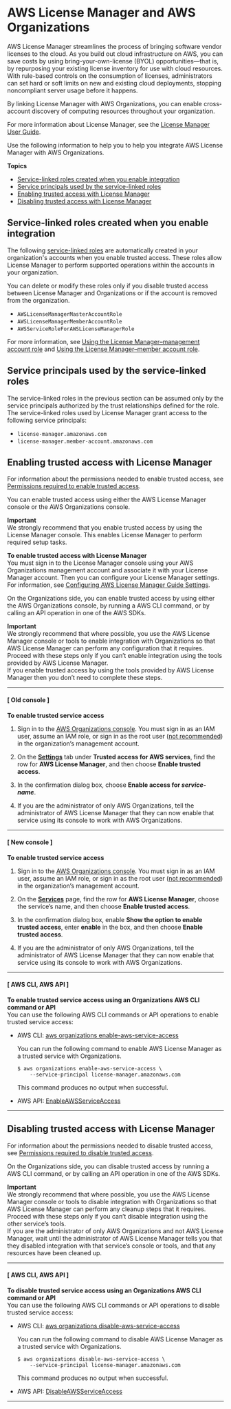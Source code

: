 # AWS License Manager and AWS Organizations<a name="services-that-can-integrate-license-manager"></a>

AWS License Manager streamlines the process of bringing software vendor licenses to the cloud\. As you build out cloud infrastructure on AWS, you can save costs by using bring\-your\-own\-license \(BYOL\) opportunities—that is, by repurposing your existing license inventory for use with cloud resources\. With rule\-based controls on the consumption of licenses, administrators can set hard or soft limits on new and existing cloud deployments, stopping noncompliant server usage before it happens\.

By linking License Manager with AWS Organizations, you can enable cross\-account discovery of computing resources throughout your organization\.

For more information about License Manager, see the [License Manager User Guide](https://docs.aws.amazon.com/license-manager/latest/userguide/)\.

Use the following information to help you to help you integrate AWS License Manager with AWS Organizations\.

**Topics**
+ [Service\-linked roles created when you enable integration](#integrate-enable-slr-license-manager)
+ [Service principals used by the service\-linked roles](#integrate-enable-svcprin-license-manager)
+ [Enabling trusted access with License Manager](#integrate-enable-ta-license-manager)
+ [Disabling trusted access with License Manager](#integrate-disable-ta-license-manager)

## Service\-linked roles created when you enable integration<a name="integrate-enable-slr-license-manager"></a>

The following [service\-linked roles](https://docs.aws.amazon.com/IAM/latest/UserGuide/using-service-linked-roles.html) are automatically created in your organization's accounts when you enable trusted access\. These roles allow License Manager to perform supported operations within the accounts in your organization\.

You can delete or modify these roles only if you disable trusted access between License Manager and Organizations or if the account is removed from the organization\.
+ `AWSLicenseManagerMasterAccountRole`
+ `AWSLicenseManagerMemberAccountRole`
+ `AWSServiceRoleForAWSLicenseManagerRole`

For more information, see [Using the License Manager–management account role](https://docs.aws.amazon.com/license-manager/latest/userguide/master-role.html) and [Using the License Manager–member account role](https://docs.aws.amazon.com/license-manager/latest/userguide/member-role.html)\.

## Service principals used by the service\-linked roles<a name="integrate-enable-svcprin-license-manager"></a>

The service\-linked roles in the previous section can be assumed only by the service principals authorized by the trust relationships defined for the role\. The service\-linked roles used by License Manager grant access to the following service principals:
+ `license-manager.amazonaws.com`
+ `license-manager.member-account.amazonaws.com`

## Enabling trusted access with License Manager<a name="integrate-enable-ta-license-manager"></a>

For information about the permissions needed to enable trusted access, see [Permissions required to enable trusted access](orgs_integrate_services.md#orgs_trusted_access_perms)\.

You can enable trusted access using either the AWS License Manager console or the AWS Organizations console\.

**Important**  
We strongly recommend that you enable trusted access by using the License Manager console\. This enables License Manager to perform required setup tasks\.

**To enable trusted access with License Manager**  
You must sign in to the License Manager console using your AWS Organizations management account and associate it with your License Manager account\. Then you can configure your License Manager settings\. For information, see [Configuring AWS License Manager Guide Settings](https://docs.aws.amazon.com/license-manager/latest/userguide/settings.html)\.

On the Organizations side, you can enable trusted access by using either the AWS Organizations console, by running a AWS CLI command, or by calling an API operation in one of the AWS SDKs\.

**Important**  
We strongly recommend that where possible, you use the AWS License Manager console or tools to enable integration with Organizations so that AWS License Manager can perform any configuration that it requires\. Proceed with these steps only if you can’t enable integration using the tools provided by AWS License Manager\.  
If you enable trusted access by using the tools provided by AWS License Manager then you don’t need to complete these steps\.

------
#### [ Old console ]

**To enable trusted service access**

1. Sign in to the [AWS Organizations console](https://console.aws.amazon.com/organizations)\. You must sign in as an IAM user, assume an IAM role, or sign in as the root user \([not recommended](https://docs.aws.amazon.com/IAM/latest/UserGuide/best-practices.html#lock-away-credentials)\) in the organization’s management account\. 

1. On the **[Settings](https://console.aws.amazon.com/organizations/home#/organization/settings)** tab under **Trusted access for AWS services**, find the row for **AWS License Manager**, and then choose **Enable trusted access**\.

1. In the confirmation dialog box, choose **Enable access for *service\-name***\.

1. If you are the administrator of only AWS Organizations, tell the administrator of AWS License Manager that they can now enable that service using its console to work with AWS Organizations\.

------
#### [ New console ]

**To enable trusted service access**

1. Sign in to the [AWS Organizations console](https://console.aws.amazon.com/organizations/v2)\. You must sign in as an IAM user, assume an IAM role, or sign in as the root user \([not recommended](https://docs.aws.amazon.com/IAM/latest/UserGuide/best-practices.html#lock-away-credentials)\) in the organization’s management account\. 

1. On the **[Services](https://console.aws.amazon.com/organizations/v2/home/services)** page, find the row for **AWS License Manager**, choose the service’s name, and then choose **Enable trusted access**\.

1. In the confirmation dialog box, enable **Show the option to enable trusted access**, enter **enable** in the box, and then choose **Enable trusted access**\.

1. If you are the administrator of only AWS Organizations, tell the administrator of AWS License Manager that they can now enable that service using its console to work with AWS Organizations\.

------
#### [ AWS CLI, AWS API ]

**To enable trusted service access using an Organizations AWS CLI command or API**  
You can use the following AWS CLI commands or API operations to enable trusted service access:
+ AWS CLI: [aws organizations enable\-aws\-service\-access](https://docs.aws.amazon.com/cli/latest/reference/organizations/enable-aws-service-access.html)

  You can run the following command to enable AWS License Manager as a trusted service with Organizations\.

  ```
  $ aws organizations enable-aws-service-access \ 
      --service-principal license-manager.amazonaws.com
  ```

  This command produces no output when successful\.
+ AWS API: [EnableAWSServiceAccess](https://docs.aws.amazon.com/organizations/latest/APIReference/API_EnableAWSServiceAccess.html)

------

## Disabling trusted access with License Manager<a name="integrate-disable-ta-license-manager"></a>

For information about the permissions needed to disable trusted access, see [Permissions required to disable trusted access](orgs_integrate_services.md#orgs_trusted_access_disable_perms)\.

On the Organizations side, you can disable trusted access by running a AWS CLI command, or by calling an API operation in one of the AWS SDKs\.

**Important**  
We strongly recommend that where possible, you use the AWS License Manager console or tools to disable integration with Organizations so that AWS License Manager can perform any cleanup steps that it requires\. Proceed with these steps only if you can’t disable integration using the other service’s tools\.  
If you are the administrator of only AWS Organizations and not AWS License Manager, wait until the administrator of AWS License Manager tells you that they disabled integration with that service’s console or tools, and that any resources have been cleaned up\.

------
#### [ AWS CLI, AWS API ]

**To disable trusted service access using an Organizations AWS CLI command or API**  
You can use the following AWS CLI commands or API operations to disable trusted service access:
+ AWS CLI: [aws organizations disable\-aws\-service\-access](https://docs.aws.amazon.com/cli/latest/reference/organizations/disable-aws-service-access.html)

  You can run the following command to disable AWS License Manager as a trusted service with Organizations\.

  ```
  $ aws organizations disable-aws-service-access \
      --service-principal license-manager.amazonaws.com
  ```

  This command produces no output when successful\.
+ AWS API: [DisableAWSServiceAccess](https://docs.aws.amazon.com/organizations/latest/APIReference/API_DisableAWSServiceAccess.html)

------